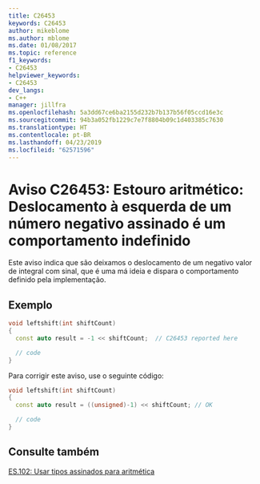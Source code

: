 ```yaml
---
title: C26453
keywords: C26453
author: mikeblome
ms.author: mblome
ms.date: 01/08/2017
ms.topic: reference
f1_keywords:
- C26453
helpviewer_keywords:
- C26453
dev_langs:
- C++
manager: jillfra
ms.openlocfilehash: 5a3dd67ce6ba2155d232b7b137b56f05ccd16e3c
ms.sourcegitcommit: 94b3a052fb1229c7e7f8804b09c1d403385c7630
ms.translationtype: HT
ms.contentlocale: pt-BR
ms.lasthandoff: 04/23/2019
ms.locfileid: "62571596"
---
```

# <a name="warning-c26453-arithmetic-overflow-left-shift-of-a-negative-signed-number-is-undefined-behavior"></a>Aviso C26453: Estouro aritmético: Deslocamento à esquerda de um número negativo assinado é um comportamento indefinido

Este aviso indica que são deixamos o deslocamento de um negativo valor de integral com sinal, que é uma má ideia e dispara o comportamento definido pela implementação.

## <a name="example"></a>Exemplo

```cpp
void leftshift(int shiftCount)
{
  const auto result = -1 << shiftCount;  // C26453 reported here

  // code
}
```

 Para corrigir este aviso, use o seguinte código:

```cpp
void leftshift(int shiftCount)
{
  const auto result = ((unsigned)-1) << shiftCount; // OK

  // code
}
```

## <a name="see-also"></a>Consulte também
[ES.102: Usar tipos assinados para aritmética](https://github.com/isocpp/CppCoreGuidelines/blob/master/CppCoreGuidelines.md#Res-unsigned)
